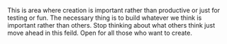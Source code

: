 This is area where creation is important rather than productive or just for testing or fun.
The necessary thing is to build whatever we think is important rather than others.
Stop thinking about what others think just move ahead in this feild.
Open for all those who want to create.
